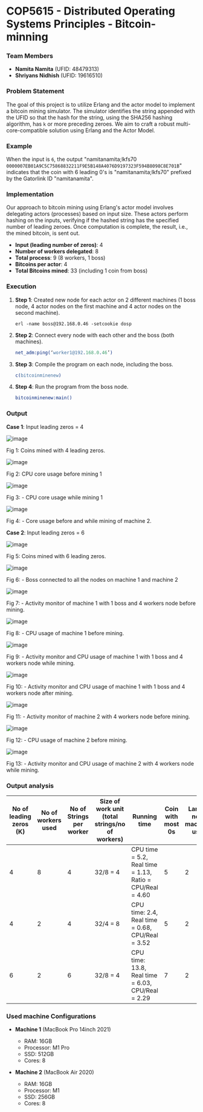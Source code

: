 # COP5615 - Distributed Operating Systems Principles - Bitcoin-minning

### Team Members
- **Namita Namita** (UFID: 48479313)
- **Shriyans Nidhish** (UFID: 19616510)

### Problem Statement 
The goal of this project is to utilize Erlang and the actor model to implement a bitcoin mining simulator. The simulator identifies the string appended with the UFID so that the hash for the string, using the SHA256 hashing algorithm, has `k` or more preceding zeroes. We aim to craft a robust multi-core-compatible solution using Erlang and the Actor Model.

### Example 
When the input is `6`, the output "namitanamita;lkfs70 `0000007EB01A9C5C75868832211F9E5B148A4076D9197323F594B8098C8E701B`" indicates that the coin with 6 leading 0's is "namitanamita;lkfs70" prefixed by the Gatorlink ID "namitanamita".

### Implementation 
Our approach to bitcoin mining using Erlang's actor model involves delegating actors (processes) based on input size. These actors perform hashing on the inputs, verifying if the hashed string has the specified number of leading zeroes. Once computation is complete, the result, i.e., the mined bitcoin, is sent out.

- **Input (leading number of zeros)**: 4
- **Number of workers delegated**: 8
- **Total process**: 9 (8 workers, 1 boss)
- **Bitcoins per actor**: 4
- **Total Bitcoins mined**: 33 (including 1 coin from boss)

### Execution 
1. **Step 1**: Created new node for each actor on 2 different machines (1 boss node, 4 actor nodes on the first machine and 4 actor nodes on the second machine).
    ```shell
    erl -name boss@192.168.0.46 -setcookie dosp
    ```
2. **Step 2**: Connect every node with each other and the boss (both machines).
    ```erlang
    net_adm:ping(‘worker1@192.168.0.46’)
    ```
3. **Step 3**: Compile the program on each node, including the boss.
    ```erlang
    c(bitcoinminenew)
    ```
4. **Step 4**: Run the program from the boss node.
    ```erlang
    bitcoinminenew:main()
    ```

### Output
**Case 1**: Input leading zeros = 4

![image](https://github.com/shriyansnidhish/Bitcoin-minning/assets/38129645/019ef4f6-a928-4bb0-aefb-7d63f5ab2837)

Fig 1: Coins mined with 4 leading zeros.

![image](https://github.com/shriyansnidhish/Bitcoin-minning/assets/38129645/655cf125-5c7f-4e12-a5ba-acd94bcbc7f8)

Fig 2: CPU core usage before mining 1

![image](https://github.com/shriyansnidhish/Bitcoin-minning/assets/38129645/8ad5dde8-ff2f-469e-bbfa-88c4a5a33d4a)

Fig 3: - CPU core usage while mining 1

![image](https://github.com/shriyansnidhish/Bitcoin-minning/assets/38129645/7eb5b829-d47e-41e0-8233-cefca345599d)

Fig 4: - Core usage before and while mining of machine 2.


**Case 2**: Input leading zeros = 6

![image](https://github.com/shriyansnidhish/Bitcoin-minning/assets/38129645/1759ff09-6151-474a-91c3-707feef159b1)

Fig 5: Coins mined with 6 leading zeros.

![image](https://github.com/shriyansnidhish/Bitcoin-minning/assets/38129645/147de2b9-4433-4d99-80c2-af87a6381c33)

Fig 6: - Boss connected to all the nodes on machine 1 and machine 2

![image](https://github.com/shriyansnidhish/Bitcoin-minning/assets/38129645/dd5ca55e-c78c-4007-89c4-81bb86ffafe3)

Fig 7: - Activity monitor of machine 1 with 1 boss and 4 workers node before mining.

![image](https://github.com/shriyansnidhish/Bitcoin-minning/assets/38129645/42bfedaa-4aa0-4e2f-bc25-543df44aa4dc)

Fig 8: - CPU usage of machine 1 before mining.

![image](https://github.com/shriyansnidhish/Bitcoin-minning/assets/38129645/e10da9b8-77af-4ef0-91b9-c7000fe0eb49)

Fig 9: - Activity monitor and CPU usage of machine 1 with 1 boss and 4 workers node while mining.

![image](https://github.com/shriyansnidhish/Bitcoin-minning/assets/38129645/ff84977b-4a58-48ee-ad90-0dee6fc83501)

Fig 10: - Activity monitor and CPU usage of machine 1 with 1 boss and 4 workers node after mining.

![image](https://github.com/shriyansnidhish/Bitcoin-minning/assets/38129645/3ff30ff0-8c4d-4d94-8f56-c3bf2a88ab3a)

Fig 11: - Activity monitor of machine 2 with 4 workers node before mining.

![image](https://github.com/shriyansnidhish/Bitcoin-minning/assets/38129645/45b0f3aa-6514-4c44-b2f1-4c66393448a4)

Fig 12: - CPU usage of machine 2 before mining.

![image](https://github.com/shriyansnidhish/Bitcoin-minning/assets/38129645/0e3f75a0-7b7a-4894-b909-71d9277e4f5d)

Fig 13: - Activity monitor and CPU usage of machine 2 with 4 workers node while mining.



### Output analysis
| No of leading zeros (K) | No of workers used | No of Strings per worker | Size of work unit (total strings/no of workers) | Running time | Coin with most 0s | Largest no of machines used |
|-------------------------|--------------------|--------------------------|-------------------------------------------------|--------------|--------------------|-----------------------------|
| 4                       | 8                  | 4                        | 32/8 = 4                                         | CPU time = 5.2, Real time = 1.13, Ratio = CPU/Real = 4.60 | 5   | 2                      | 
| 4                       | 2                  | 4                        | 32/4 = 8                                         | CPU time: 2.4, Real time = 0.68, CPU/Real = 3.52           | 5  | 2                       | 
| 6                       | 2                  | 6                        | 32/8 = 4                                         | CPU time: 13.8, Real time = 6.03, CPU/Real = 2.29          | 7  | 2                       | 




### Used machine Configurations
- **Machine 1** (MacBook Pro 14inch 2021)
  - RAM: 16GB
  - Processor: M1 Pro
  - SSD: 512GB
  - Cores: 8

- **Machine 2** (MacBook Air 2020)
  - RAM: 16GB
  - Processor: M1
  - SSD: 256GB
  - Cores: 8
